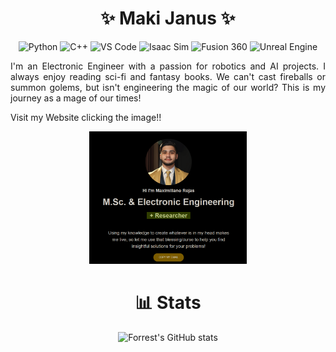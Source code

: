 <div align="center">
	<h1>✨ Maki Janus ✨</h1>
	<p>
	    <img src="https://img.shields.io/badge/python-3670A0?style=for-the-badge&logo=python&logoColor=ffdd54" alt="Python">
	    <img src="https://img.shields.io/badge/c++-%2300599C.svg?style=for-the-badge&logo=c%2B%2B&logoColor=white" alt="C++">
	    <img src="https://img.shields.io/badge/-VS%20Code-007ACC?style=for-the-badge&logo=visual-studio-code&logoColor=white" alt="VS Code">
	    <img src="https://img.shields.io/badge/Isaac%20Sim-168363?style=for-the-badge&logo=Nvidia&logoColor=white" alt="Isaac Sim">
	    <img src="https://img.shields.io/badge/Fusion%20360-FFB387?style=for-the-badge&logo=autodesk&logoColor=black" alt="Fusion 360">
	    <img src="https://img.shields.io/badge/Unreal%20Engine-%23313131.svg?style=for-the-badge&logo=unrealengine&logoColor=white" alt="Unreal Engine">
	</p>
	<p style="text-align: justify;">
	    I'm an Electronic Engineer with a passion for robotics and AI projects. I always enjoy reading sci-fi and fantasy books. We can't cast fireballs or summon golems, but isn't engineering the magic of our world? This is my journey as a mage of our times!
	</p>
	<p style="text-align: justify;">
	    Visit my Website clicking the image!!
	</p>
	<a href="https://www.magical-engineering.com">
		<img src="images/website-placeholder.png" alt="Your Website" style="width: 50%;">
	</a>
</div>

<h1 align="center">📊 Stats</h1>
<p align="center">
  <img src="https://github-readme-stats.vercel.app/api?username=makiJanus&show_icons=true&theme=tokyonight" alt="Forrest's GitHub stats">
</p>


